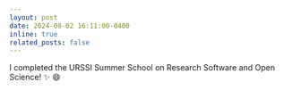 ```yaml
---
layout: post
date: 2024-08-02 16:11:00-0400
inline: true
related_posts: false
---
```


I completed the URSSI Summer School on Research Software and Open Science! :sparkles: :smile:
